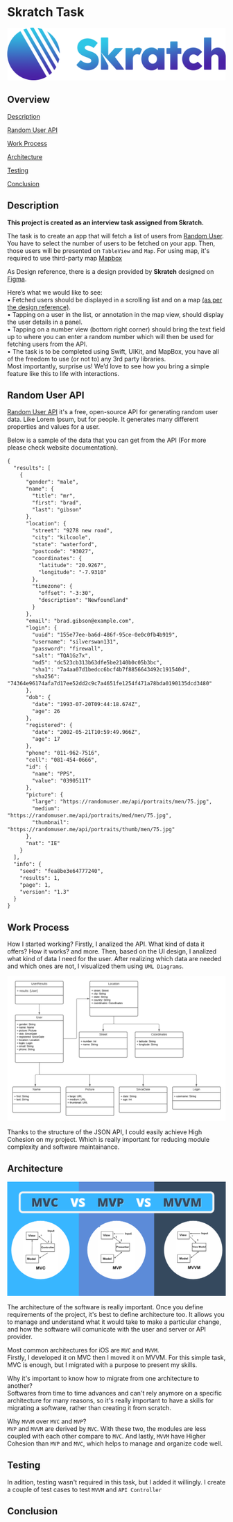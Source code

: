 # Skratch Task
<img src="SkratchLogo.png">

## Overview
[Description](#description)

[Random User API](#random-user-api)

[Work Process](#work-process)

[Architecture](#architecture)

[Testing](#testing)

[Conclusion](#conclusion)

## Description
**This project is created as an interview task assigned from Skratch.**

The task is to create an app that will fetch a list of users from <a href="https://randomuser.me/">Random User</a>. You have to select the number of users to be fetched on your app. Then, those users will be presented on `TableView` and `Map`.
For using map, it's required to use third-party map <a href="https://www.mapbox.com">Mapbox</a>

As Design reference, there is a design provided by **Skratch** designed on <a href="https://www.figma.com/file/74Xvu3tfj3sJva6NfTtIg4/Friend-List-Task ">Figma</a>. 

Here’s what we would like to see:<br>
• Fetched users should be displayed in a scrolling list and on a map <a href="https://www.figma.com/file/74Xvu3tfj3sJva6NfTtIg4/Friend-List-Task ">(as per the design reference)</a>.<br>
• Tapping on a user in the list, or annotation in the map view, should display the user details in a panel.<br>
• Tapping on a number view (bottom right corner) should bring the text field up to where you can enter a random number which will then be used for fetching users from the API.<br>
• The task is to be completed using Swift, UIKit, and MapBox, you have all of the freedom to use (or not to) any 3rd party libraries.<br>
Most importantly, surprise us! We’d love to see how you bring a simple feature like this to life with interactions.

## Random User API
<a href="https://randomuser.me/">Random User API</a> it's a free, open-source API for generating random user data. Like Lorem Ipsum, but for people. It generates many different properties and values for a user.

Below is a sample of the data that you can get from the API (For more please check website documentation).
```
{
  "results": [
    {
      "gender": "male",
      "name": {
        "title": "mr",
        "first": "brad",
        "last": "gibson"
      },
      "location": {
        "street": "9278 new road",
        "city": "kilcoole",
        "state": "waterford",
        "postcode": "93027",
        "coordinates": {
          "latitude": "20.9267",
          "longitude": "-7.9310"
        },
        "timezone": {
          "offset": "-3:30",
          "description": "Newfoundland"
        }
      },
      "email": "brad.gibson@example.com",
      "login": {
        "uuid": "155e77ee-ba6d-486f-95ce-0e0c0fb4b919",
        "username": "silverswan131",
        "password": "firewall",
        "salt": "TQA1Gz7x",
        "md5": "dc523cb313b63dfe5be2140b0c05b3bc",
        "sha1": "7a4aa07d1bedcc6bcf4b7f8856643492c191540d",
        "sha256": "74364e96174afa7d17ee52dd2c9c7a4651fe1254f471a78bda0190135dcd3480"
      },
      "dob": {
        "date": "1993-07-20T09:44:18.674Z",
        "age": 26
      },
      "registered": {
        "date": "2002-05-21T10:59:49.966Z",
        "age": 17
      },
      "phone": "011-962-7516",
      "cell": "081-454-0666",
      "id": {
        "name": "PPS",
        "value": "0390511T"
      },
      "picture": {
        "large": "https://randomuser.me/api/portraits/men/75.jpg",
        "medium": "https://randomuser.me/api/portraits/med/men/75.jpg",
        "thumbnail": "https://randomuser.me/api/portraits/thumb/men/75.jpg"
      },
      "nat": "IE"
    }
  ],
  "info": {
    "seed": "fea8be3e64777240",
    "results": 1,
    "page": 1,
    "version": "1.3"
  }
}
```
## Work Process
How I started working?
Firstly, I analized the API. What kind of data it offers? How it works? and more.
Then, based on the UI design, I analized what kind of data I need for the user. After realizing which data are needed and which ones are not, I visualized them using `UML Diagrams`. 

<img src="UML-Diagram.png">

Thanks to the structure of the JSON API, I could easily achieve High Cohesion on my project. Which is really important for reducing module complexity and software maintainance.


## Architecture

<img src="mvc-mvp-mvvm.png">

The architecture of the software is really important. Once you define requirements of the project, it's best to define architecture too. It allows you to manage and understand what it would take to make a particular change, and how the software will comunicate with the user and server or API provider.

Most common architectures for iOS are `MVC` and `MVVM`.<br>
Firstly, I developed it on MVC then I moved it on MVVM. For this simple task, MVC is enough, but I migrated with a purpose to present my skills.<br>

Why it's important to know how to migrate from one architecture to another?<br>
Softwares from time to time advances and can't rely anymore on a specific architecture for many reasons, so it's really important to have a skills for migrating a software, rather than creating it from scratch.

Why `MVVM` over `MVC` and `MVP`? <br>
`MVP` and `MVVM` are derived by `MVC`. With these two, the modules are less coupled with each other compare to `MVC`. And lastly, `MVVM` have Higher Cohesion than `MVP` and `MVC`, which helps to manage and organize code well.

## Testing
In adition, testing wasn't required in this task, but I added it willingly. I create a couple of test cases to test `MVVM` and `API Controller`


## Conclusion
